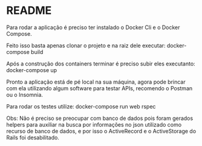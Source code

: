 # README

Para rodar a aplicação é preciso ter instalado o Docker Cli e o Docker Compose.

Feito isso basta apenas clonar o projeto e na raiz dele executar: docker-compose build

Após a construção dos containers terminar é preciso subir eles executanto: docker-compose up

Pronto a aplicação está de pé local na sua máquina, agora pode brincar com ela utilizando algum
software para testar APIs, recomendo o Postman ou o Insomnia.

Para rodar os testes utilize: docker-compose run web rspec 

Obs: Não é preciso se preocupar com banco de dados pois foram gerados helpers para auxiliar na busca 
por informações no json utilizado como recurso de banco de dados, e por isso o ActiveRecord e
o ActiveStorage do Rails foi desabilitado.
